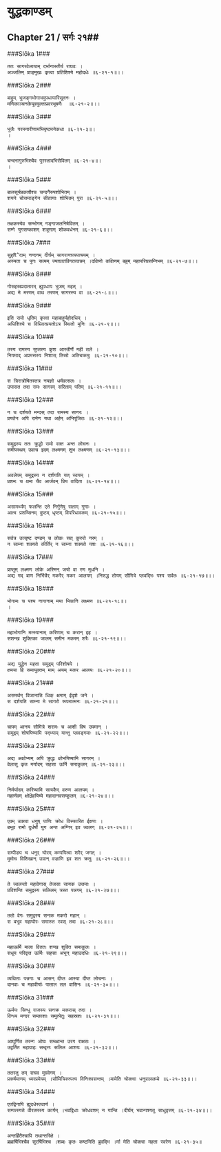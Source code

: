 युद्धकाण्डम्
===============================


## Chapter 21  / सर्गः २१##


###Slōka 1###


    ततः सागरवेलायाम् दर्भानास्तीर्य राघवः ।
    अञ्जलिम् प्राङ्मुखः कृत्वा प्रतिशिश्ये महोदधेः ॥६-२१-१॥।।


###Slōka 2###


    बाहुम् भुजङ्गभोगाभमुपधायारिसूदनः ।
    मणिकाञ्चनकेयूरमुक्ताप्रवरभूषणैः  ॥६-२१-२॥।।


###Slōka 3###


    भुजैः परमनारीणामभिमृष्टमनेकधा ॥६-२१-३॥।
    ।


###Slōka 4###


    चन्दनागुरुभिश्चैव पुरस्तादभिसेवितम् ॥६-२१-४॥।
    ।


###Slōka 5###


    बालसूर्यप्रकाशैश्च चन्दनैरुपशोभितम् ।
    शयने चोत्तमाङ्गेन सीतायाः शोभितम् पुरा ॥६-२१-५॥।।


###Slōka 6###


    तक्षकस्येव सम्भोगम् गङ्गाजलनिषेवितम् ।
    सम्गे युगसम्काशम् शत्रूणाम् शोकवर्धनम् ॥६-२१-६॥।।


###Slōka 7###


    सुह्R^दाम् नन्दनम् दीर्घम् सागरान्तव्यपाश्रयम् ।
    अस्यता च पुनः सव्यम् ज्याघातविगतत्वचम् ।दक्षिणो कक्षिणम् बहुम् महापरिघसम्निभम् ॥६-२१-७॥।।


###Slōka 8###


    गोसहस्रप्रदातारम् ह्युपधाय भुजम् महत् ।
    अद्य मे मरणम् वाथ तरणम् सागरस्य वा ॥६-२१-८॥।।


###Slōka 9###


    इति रामो धृतिम् कृत्वा महाबाहुर्महोदधिम् ।
    अधिशिश्ये च विधिवत्प्रयतोऽत्र स्थितो मुनिः ॥६-२१-९॥।।


###Slōka 10###


    तस्य रामस्य सुप्तस्य कुश आस्तीर्णे मही तले ।
    नियमाद् अप्रमत्तस्य निशास् तिस्रो अतिचक्रमुः ॥६-२१-१०॥।।


###Slōka 11###


    स त्रिरात्रोषितस्तत्र नयज्ञो धर्मवत्सलः ।
    उपासत तदा रामः सागरम् सरिताम् पतिम् ॥६-२१-११॥।।


###Slōka 12###


    न च दर्शयते मन्दस् तदा रामस्य सागरः ।
    प्रयतेन अपि रामेण यथा अर्हम् अभिपूजितः ॥६-२१-१२॥।।


###Slōka 13###


    समुद्रस्य ततः क्रुद्धो रामो रक्त अन्त लोचनः ।
    समीपस्थम् उवाच इदम् लक्ष्मणम् शुभ लक्ष्मणम् ॥६-२१-१३॥।।


###Slōka 14###


    अवलेपम् समुद्रस्य न दर्शयति यत् स्वयम् ।
    प्रशमः च क्षमा चैव आर्जवम् प्रिय वादिता ॥६-२१-१४॥।।


###Slōka 15###


    असामर्थ्यम् फलन्ति एते निर्गुणेषु सताम् गुणाः ।
    आत्म प्रशम्सिनम् दुष्टम् धृष्टम् विपरिधावकम् ॥६-२१-१५॥।।


###Slōka 16###


    सर्वत्र उत्सृष्ट दण्डम् च लोकः सत् कुरुते नरम् ।
    न साम्ना शक्यते कीर्तिर् न साम्ना शक्यते यशः ॥६-२१-१६॥।।


###Slōka 17###


    प्राप्तुम् लक्ष्मण लोके अस्मिन् जयो वा रण मूधनि ।
    अद्य मद् बाण निर्भिन्नैर् मकरैर् मकर आलयम् ।निरुद्ध तोयम् सौमित्रे प्लवद्भिः पश्य सर्वतः ॥६-२१-१७॥।।


###Slōka 18###


    भोगामः च पश्य नागानाम् मया भिन्नानि लक्ष्मण ॥६-२१-१८॥।
    ।


###Slōka 19###


    महाभोगानि मत्स्यानाम् करिणाम् च करान् इह ।
    सशन्ख शुक्तिका जालम् समीन मकरम् शरैः ॥६-२१-१९॥।।


###Slōka 20###


    अद्य युद्धेन महता समुद्रम् परिशोषये ।
    क्षमया हि समायुक्तम् माम् अयम् मकर आलयः ॥६-२१-२०॥।।


###Slōka 21###


    असमर्थम् विजानाति धिक् क्षमाम् ईदृशे जने ।
    स दर्शयति साम्ना मे सागरो रूपमात्मनः ॥६-२१-२१॥।।


###Slōka 22###


    चापम् आनय सौमित्रे शरामः च आशी विष उपमान् ।
    समुद्रम् शोषयिष्यामि पद्भ्याम् यान्तु प्लवङ्गमाः ॥६-२१-२२॥।।


###Slōka 23###


    अद्य अक्षोभ्यम् अपि क्रुद्धः क्षोभयिष्यामि सागरम् ।
    वेलासु कृत मर्यादम् सहसा ऊर्मि समाकुलम् ॥६-२१-२३॥।।


###Slōka 24###


    निर्मर्यादम् करिष्यामि सायकैर् वरुण आलयम् ।
    महार्णवम् क्षोBहयिष्ये महादानवसम्कुलम् ॥६-२१-२४॥।।


###Slōka 25###


    एवम् उक्त्वा धनुष् पाणिः क्रोध विस्फारित ईक्षणः ।
    बभूव रामो दुर्धर्षो युग अन्त अग्निर् इव ज्वलन् ॥६-२१-२५॥।।


###Slōka 26###


    सम्पीड्य च धनुर् घोरम् कम्पयित्वा शरैर् जगत् ।
    मुमोच विशिखान् उग्रान् वज्राणि इव शत क्रतुः ॥६-२१-२६॥।।


###Slōka 27###


    ते ज्वलन्तो महावेगास् तेजसा सायक उत्तमाः ।
    प्रविशन्ति समुद्रस्य सलिलम् त्रस्त पन्नगम् ॥६-२१-२७॥।।


###Slōka 28###


    ततो वेगः समुद्रस्य सनक्र मकरो महान् ।
    स बभूव महाघोरः समारुत रवस् तदा ॥६-२१-२८॥।।


###Slōka 29###


    महाऊर्मि माला विततः शन्ख शुक्ति समाकुलः ।
    सधूम परिवृत्त ऊर्मिः सहसा अभून् महाउदधिः ॥६-२१-२९॥।।


###Slōka 30###


    व्यथिताः पन्नगाः च आसन् दीप्त आस्या दीप्त लोचनाः ।
    दानवाः च महावीर्याः पाताल तल वासिनः ॥६-२१-३०॥।।


###Slōka 31###


    ऊर्मयः सिन्धु राजस्य सनक्र मकरास् तदा ।
    विन्ध्य मन्दर सम्काशाः समुत्पेतुः सहस्रशः ॥६-२१-३१॥।।


###Slōka 32###


    आघूर्णित तरन्ग ओघः सम्ब्भ्रान्त उरग राक्षसः ।
    उद्वर्तित महाग्राहः सम्वृत्तः सलिल आशयः ॥६-२१-३२॥।।


###Slōka 33###


    ततस्तु तम् राघव मुग्रवेगम् ।
    प्रकर्षमाणम् ध्मरप्रमेयम् ।सौमित्रिरुत्पत्य विनिःश्वसन्तम् ।मामेति चोक्त्वा धनुराललम्बे ॥६-२१-३३॥।।


###Slōka 34###


    एतद्विनापि ह्युदधेस्तवार्य ।
    सम्पत्स्यते वीरतमस्य कार्यम् ।भवद्विधाः क्रोधवशम् न यान्ति ।दीर्घम् भवान्पश्यतु साधुवृत्तम् ॥६-२१-३४॥।।


###Slōka 35###


    अन्तर्हितैश्चापि तथान्तरिक्षे ।
    ब्रह्मर्षिभिश्चैव सुरर्षिभिश्च ।शब्दः कृतः कष्टमिति ब्रुवद्भि ।र्मा मेति चोक्त्वा महता स्वरेण ॥६-२१-३५॥


